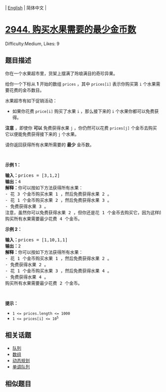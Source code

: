 
| [English](problem_en.md) | 简体中文 |

# [2944. 购买水果需要的最少金币数](https://leetcode.cn/problems/minimum-number-of-coins-for-fruits/)
Difficulty:Medium, Likes: 9

## 题目描述

<p>你在一个水果超市里，货架上摆满了玲琅满目的奇珍异果。</p>

<p>给你一个下标从 <strong>1</strong>&nbsp;开始的数组&nbsp;<code>prices</code>&nbsp;，其中&nbsp;<code>prices[i]</code>&nbsp;表示你购买第 <code>i</code>&nbsp;个水果需要花费的金币数目。</p>

<p>水果超市有如下促销活动：</p>

<ul>
	<li>如果你花费 <code>price[i]</code>&nbsp;购买了水果&nbsp;<code>i</code>&nbsp;，那么接下来的 <code>i</code>&nbsp;个水果你都可以免费获得。</li>
</ul>

<p><strong>注意</strong>&nbsp;，即使你&nbsp;<strong>可以</strong>&nbsp;免费获得水果&nbsp;<code>j</code>&nbsp;，你仍然可以花费&nbsp;<code>prices[j]</code>&nbsp;个金币去购买它以便能免费获得接下来的 <code>j</code>&nbsp;个水果。</p>

<p>请你返回获得所有水果所需要的 <strong>最少</strong>&nbsp;金币数。</p>

<p>&nbsp;</p>

<p><strong class="example">示例 1：</strong></p>

<pre>
<b>输入：</b>prices = [3,1,2]
<b>输出：</b>4
<b>解释</b><strong>：</strong>你可以按如下方法获得所有水果：
- 花 3 个金币购买水果 1 ，然后免费获得水果 2 。
- 花 1 个金币购买水果 2 ，然后免费获得水果 3 。
- 免费获得水果 3 。
注意，虽然你可以免费获得水果 2 ，但你还是花 1 个金币去购买它，因为这样的总花费最少。
购买所有水果需要最少花费 4 个金币。
</pre>

<p><strong class="example">示例 2：</strong></p>

<pre>
<b>输入：</b>prices = [1,10,1,1]
<b>输出：</b>2
<b>解释：</b>你可以按如下方法获得所有水果：
- 花 1 个金币购买水果 1 ，然后免费获得水果 2 。
- 免费获得水果 2 。
- 花 1 个金币购买水果 3 ，然后免费获得水果 4 。
- 免费获得水果 4 。
购买所有水果需要最少花费 2 个金币。
</pre>

<p>&nbsp;</p>

<p><strong>提示：</strong></p>

<ul>
	<li><code>1 &lt;= prices.length &lt;= 1000</code></li>
	<li><code>1 &lt;= prices[i] &lt;= 10<sup>5</sup></code></li>
</ul>


## 相关话题

- [队列](https://leetcode.cn/tag/queue/)
- [数组](https://leetcode.cn/tag/array/)
- [动态规划](https://leetcode.cn/tag/dynamic-programming/)
- [单调队列](https://leetcode.cn/tag/monotonic-queue/)

## 相似题目

